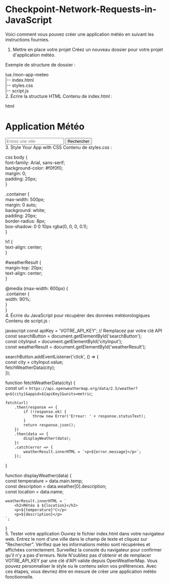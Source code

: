# Checkpoint-Network-Requests-in-JavaScript

Voici comment vous pouvez créer une application météo en suivant les instructions fournies.

1. Mettre en place votre projet
Créez un nouveau dossier pour votre projet d'application météo.

Exemple de structure de dossier :

lua
/mon-app-meteo  
|-- index.html  
|-- styles.css  
|-- script.js  
2. Écrire la structure HTML
Contenu de index.html :

html
<!DOCTYPE html>  
<html lang="fr">  
<head>  
    <meta charset="UTF-8">  
    <meta name="viewport" content="width=device-width, initial-scale=1.0">  
    <title>Application Météo</title>  
    <link rel="stylesheet" href="styles.css">  
</head>  
<body>  
    <div class="container">  
        <h1>Application Météo</h1>  
        <input type="text" id="cityInput" placeholder="Entrez une ville">  
        <button id="searchButton">Rechercher</button>  
        <div id="weatherResult"></div>  
    </div>  
    <script src="script.js"></script>  
</body>  
</html>  
3. Style Your App with CSS
Contenu de styles.css :

css
body {  
    font-family: Arial, sans-serif;  
    background-color: #f0f0f0;  
    margin: 0;  
    padding: 20px;  
}  

.container {  
    max-width: 500px;  
    margin: 0 auto;  
    background: white;  
    padding: 20px;  
    border-radius: 8px;  
    box-shadow: 0 0 10px rgba(0, 0, 0, 0.1);  
}  

h1 {  
    text-align: center;  
}  

#weatherResult {  
    margin-top: 20px;  
    text-align: center;  
}  

@media (max-width: 600px) {  
    .container {  
        width: 90%;  
    }  
}  
4. Écrire du JavaScript pour récupérer des données météorologiques
Contenu de script.js :

javascript
const apiKey = 'VOTRE_API_KEY'; // Remplacez par votre clé API  
const searchButton = document.getElementById('searchButton');  
const cityInput = document.getElementById('cityInput');  
const weatherResult = document.getElementById('weatherResult');  

searchButton.addEventListener('click', () => {  
    const city = cityInput.value;  
    fetchWeatherData(city);  
});  

function fetchWeatherData(city) {  
    const url = `https://api.openweathermap.org/data/2.5/weather?q=${city}&appid=${apiKey}&units=metric`;  

    fetch(url)  
        .then(response => {  
            if (!response.ok) {  
                throw new Error('Erreur: ' + response.statusText);  
            }  
            return response.json();  
        })  
        .then(data => {  
            displayWeather(data);  
        })  
        .catch(error => {  
            weatherResult.innerHTML = `<p>${error.message}</p>`;  
        });  
}  

function displayWeather(data) {  
    const temperature = data.main.temp;  
    const description = data.weather[0].description;  
    const location = data.name;  

    weatherResult.innerHTML = `  
        <h2>Météo à ${location}</h2>  
        <p>${temperature}°C</p>  
        <p>${description}</p>  
    `;  
}  
5. Tester votre application
Ouvrez le fichier index.html dans votre navigateur web.
Entrez le nom d'une ville dans le champ de texte et cliquez sur "Rechercher".
Vérifiez que les informations météo sont récupérées et affichées correctement.
Surveillez la console du navigateur pour confirmer qu'il n'y a pas d'erreurs.
Note
N'oubliez pas d'obtenir et de remplacer VOTRE_API_KEY par une clé d'API valide depuis OpenWeatherMap.
Vous pouvez personnaliser le style ou le contenu selon vos préférences.
Avec ces étapes, vous devriez être en mesure de créer une application météo fonctionnelle.
